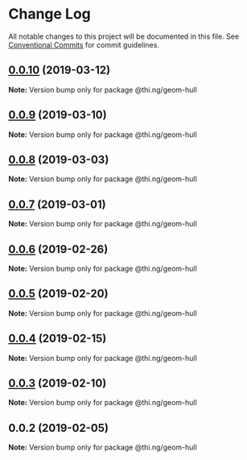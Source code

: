 # Change Log

All notable changes to this project will be documented in this file.
See [Conventional Commits](https://conventionalcommits.org) for commit guidelines.

## [0.0.10](https://github.com/thi-ng/umbrella/compare/@thi.ng/geom-hull@0.0.9...@thi.ng/geom-hull@0.0.10) (2019-03-12)

**Note:** Version bump only for package @thi.ng/geom-hull





## [0.0.9](https://github.com/thi-ng/umbrella/compare/@thi.ng/geom-hull@0.0.8...@thi.ng/geom-hull@0.0.9) (2019-03-10)

**Note:** Version bump only for package @thi.ng/geom-hull





## [0.0.8](https://github.com/thi-ng/umbrella/compare/@thi.ng/geom-hull@0.0.7...@thi.ng/geom-hull@0.0.8) (2019-03-03)

**Note:** Version bump only for package @thi.ng/geom-hull





## [0.0.7](https://github.com/thi-ng/umbrella/compare/@thi.ng/geom-hull@0.0.6...@thi.ng/geom-hull@0.0.7) (2019-03-01)

**Note:** Version bump only for package @thi.ng/geom-hull





## [0.0.6](https://github.com/thi-ng/umbrella/compare/@thi.ng/geom-hull@0.0.5...@thi.ng/geom-hull@0.0.6) (2019-02-26)

**Note:** Version bump only for package @thi.ng/geom-hull





## [0.0.5](https://github.com/thi-ng/umbrella/compare/@thi.ng/geom-hull@0.0.4...@thi.ng/geom-hull@0.0.5) (2019-02-20)

**Note:** Version bump only for package @thi.ng/geom-hull





## [0.0.4](https://github.com/thi-ng/umbrella/compare/@thi.ng/geom-hull@0.0.3...@thi.ng/geom-hull@0.0.4) (2019-02-15)

**Note:** Version bump only for package @thi.ng/geom-hull





## [0.0.3](https://github.com/thi-ng/umbrella/compare/@thi.ng/geom-hull@0.0.2...@thi.ng/geom-hull@0.0.3) (2019-02-10)

**Note:** Version bump only for package @thi.ng/geom-hull





## 0.0.2 (2019-02-05)

**Note:** Version bump only for package @thi.ng/geom-hull
